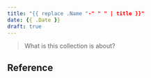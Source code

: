 ```yaml
---
title: "{{ replace .Name "-" " " | title }}"
date: {{ .Date }}
draft: true
---
```


> What is this collection is about?

## Reference
